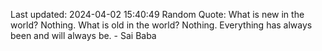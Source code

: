 Last updated: 2024-04-02 15:40:49
Random Quote: What is new in the world? Nothing. What is old in the world? Nothing. Everything has always been and will always be. - Sai Baba